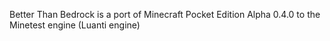 Better Than Bedrock is a port of Minecraft Pocket Edition Alpha 0.4.0 to the Minetest engine (Luanti engine)